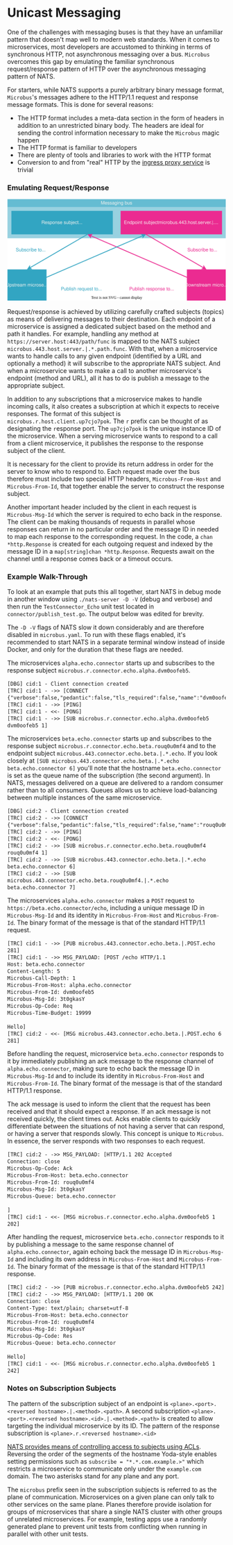 # Unicast Messaging

One of the challenges with messaging buses is that they have an unfamiliar pattern that doesn't map well to modern web standards. When it comes to microservices, most developers are accustomed to thinking in terms of synchronous HTTP, not asynchronous messaging over a bus.
`Microbus` overcomes this gap by emulating the familiar synchronous request/response pattern of HTTP over the asynchronous messaging pattern of NATS.

For starters, while NATS supports a purely arbitrary binary message format, `Microbus`'s messages adhere to the HTTP/1.1 request and response message formats. This is done for several reasons:

* The HTTP format includes a meta-data section in the form of headers in addition to an unrestricted binary body. The headers are ideal for sending the control information necessary to make the `Microbus` magic happen
* The HTTP format is familiar to developers
* There are plenty of tools and libraries to work with the HTTP format
* Conversion to and from "real" HTTP by the [ingress proxy service](httpingress.md) is trivial

### Emulating Request/Response

<img src="unicast-1.drawio.svg">
<p></p>

Request/response is achieved by utilizing carefully crafted subjects (topics) as means of delivering messages to their destination. Each endpoint of a microservice is assigned a dedicated subject based on the method and path it handles. For example, handling any method at `https://server.host:443/path/func` is mapped to the NATS subject `microbus.443.host.server.|.*.path.func`. With that, when a microservice wants to handle calls to any given endpoint (identified by a URL and optionally a method) it will subscribe to the appropriate NATS subject. And when a microservice wants to make a call to another microservice's endpoint (method and URL), all it has to do is publish a message to the appropriate subject.

In addition to any subscriptions that a microservice makes to handle incoming calls, it also creates a subscription at which it expects to receive responses. The format of this subject is `microbus.r.host.client.up7cjo7pok`. The `r` prefix can be thought of as designating the `r`esponse port. The `up7cjo7pok` is the unique instance ID of the microservice. When a serving microservice wants to respond to a call from a client microservice, it publishes the response to the response subject of the client.

It is necessary for the client to provide its return address in order for the server to know who to respond to. Each request made over the bus therefore must include two special HTTP headers, `Microbus-From-Host` and `Microbus-From-Id`, that together enable the server to construct the response subject.

Another important header included by the client in each request is `Microbus-Msg-Id` which the server is required to echo back in the response. The client can be making thousands of requests in parallel whose responses can return in no particular order and the message ID in needed to map each response to the corresponding request. In the code, a `chan *http.Response` is created for each outgoing request and indexed by the message ID in a `map[string]chan *http.Response`. Requests await on the channel until a response comes back or a timeout occurs.

### Example Walk-Through

To look at an example that puts this all together, start NATS in debug mode in another window using `./nats-server -D -V` (debug and verbose) and then run the `TestConnector_Echo` unit test located in `connector/publish_test.go`. The output below was edited for brevity.

The `-D -V` flags of NATS slow it down considerably and are therefore disabled in `microbus.yaml`. To run with these flags enabled, it's recommended to start NATS in a separate terminal window instead of inside Docker, and only for the duration that these flags are needed.

The microservices `alpha.echo.connector` starts up and subscribes to the response subject `microbus.r.connector.echo.alpha.dvm0oofeb5`.

```
[DBG] cid:1 - Client connection created
[TRC] cid:1 - ->> [CONNECT {"verbose":false,"pedantic":false,"tls_required":false,"name":"dvm0oofeb5.alpha.echo.connector","lang":"go","version":"1.16.0","protocol":1,"echo":true,"headers":false,"no_responders":false}]
[TRC] cid:1 - ->> [PING]
[TRC] cid:1 - <<- [PONG]
[TRC] cid:1 - ->> [SUB microbus.r.connector.echo.alpha.dvm0oofeb5 dvm0oofeb5 1]
```

The microservices `beta.echo.connector` starts up and subscribes to the response subject `microbus.r.connector.echo.beta.rouq0u0mf4` and to the endpoint subject `microbus.443.connector.echo.beta.|.*.echo`. If you look closely at `[SUB microbus.443.connector.echo.beta.|.*.echo beta.echo.connector 6]` you'll note that the hostname `beta.echo.connector` is set as the queue name of the subscription (the second argument). In NATS, messages delivered on a queue are delivered to a random consumer rather than to all consumers. Queues allows us to achieve load-balancing between multiple instances of the same microservice.

```
[DBG] cid:2 - Client connection created
[TRC] cid:2 - ->> [CONNECT {"verbose":false,"pedantic":false,"tls_required":false,"name":"rouq0u0mf4.beta.echo.connector","lang":"go","version":"1.16.0","protocol":1,"echo":true,"headers":false,"no_responders":false}]
[TRC] cid:2 - ->> [PING]
[TRC] cid:2 - <<- [PONG]
[TRC] cid:2 - ->> [SUB microbus.r.connector.echo.beta.rouq0u0mf4 rouq0u0mf4 1]
[TRC] cid:2 - ->> [SUB microbus.443.connector.echo.beta.|.*.echo beta.echo.connector 6]
[TRC] cid:2 - ->> [SUB microbus.443.connector.echo.beta.rouq0u0mf4.|.*.echo beta.echo.connector 7]
```

The microservices `alpha.echo.connector` makes a `POST` request to `https://beta.echo.connector/echo`, including a unique message ID in `Microbus-Msg-Id` and its identity in `Microbus-From-Host` and `Microbus-From-Id`. The binary format of the message is that of the standard HTTP/1.1 request.

```
[TRC] cid:1 - ->> [PUB microbus.443.connector.echo.beta.|.POST.echo 281]
[TRC] cid:1 - ->> MSG_PAYLOAD: [POST /echo HTTP/1.1
Host: beta.echo.connector
Content-Length: 5
Microbus-Call-Depth: 1
Microbus-From-Host: alpha.echo.connector
Microbus-From-Id: dvm0oofeb5
Microbus-Msg-Id: 3t0gkasY
Microbus-Op-Code: Req
Microbus-Time-Budget: 19999

Hello]
[TRC] cid:2 - <<- [MSG microbus.443.connector.echo.beta.|.POST.echo 6 281]
```

Before handling the request, microservice `beta.echo.connector` responds to it by immediately publishing an ack message to the response channel of `alpha.echo.connector`, making sure to echo back the message ID in `Microbus-Msg-Id` and to include its identity in `Microbus-From-Host` and `Microbus-From-Id`. The binary format of the message is that of the standard HTTP/1.1 response.

The ack message is used to inform the client that the request has been received and that it should expect a response. If an ack message is not received quickly, the client times out. Acks enable clients to quickly differentiate between the situations of not having a server that can respond, or having a server that responds slowly. This concept is unique to `Microbus`. In essence, the server responds with two responses to each request.

```
[TRC] cid:2 - ->> MSG_PAYLOAD: [HTTP/1.1 202 Accepted
Connection: close
Microbus-Op-Code: Ack
Microbus-From-Host: beta.echo.connector
Microbus-From-Id: rouq0u0mf4
Microbus-Msg-Id: 3t0gkasY
Microbus-Queue: beta.echo.connector

]
[TRC] cid:1 - <<- [MSG microbus.r.connector.echo.alpha.dvm0oofeb5 1 202]
```

After handling the request, microservice `beta.echo.connector` responds to it by publishing a message to the same response channel of `alpha.echo.connector`, again echoing back the message ID in `Microbus-Msg-Id` and including its own address in `Microbus-From-Host` and `Microbus-From-Id`. The binary format of the message is that of the standard HTTP/1.1 response.

```
[TRC] cid:2 - ->> [PUB microbus.r.connector.echo.alpha.dvm0oofeb5 242]
[TRC] cid:2 - ->> MSG_PAYLOAD: [HTTP/1.1 200 OK
Connection: close
Content-Type: text/plain; charset=utf-8
Microbus-From-Host: beta.echo.connector
Microbus-From-Id: rouq0u0mf4
Microbus-Msg-Id: 3t0gkasY
Microbus-Op-Code: Res
Microbus-Queue: beta.echo.connector

Hello]
[TRC] cid:1 - <<- [MSG microbus.r.connector.echo.alpha.dvm0oofeb5 1 242]
```

### Notes on Subscription Subjects

The pattern of the subscription subject of an endpoint is `<plane>.<port>.<reversed hostname>.|.<method>.<path>`.
A second subscription `<plane>.<port>.<reversed hostname>.<id>.|.<method>.<path>` is created to allow targeting the individual microservice by its ID.
The pattern of the response subscription is `<plane>.r.<reversed hostname>.<id>`

[NATS provides means of controlling access to subjects using ACLs](https://docs.nats.io/running-a-nats-service/configuration/securing_nats/authorization). Reversing the order of the segments of the hostname Yoda-style enables setting permissions such as `subscribe = "*.*.com.example.>"` which restricts a microservice to communicate only under the `example.com` domain. The two asterisks stand for any plane and any port.

The `microbus` prefix seen in the subscription subjects is referred to as the plane of communication. Microservices on a given plane can only talk to other services on the same plane. Planes therefore provide isolation for groups of microservices that share a single NATS cluster with other groups of unrelated microservices. For example, testing apps use a randomly generated plane to prevent unit tests from conflicting when running in parallel with other unit tests.
